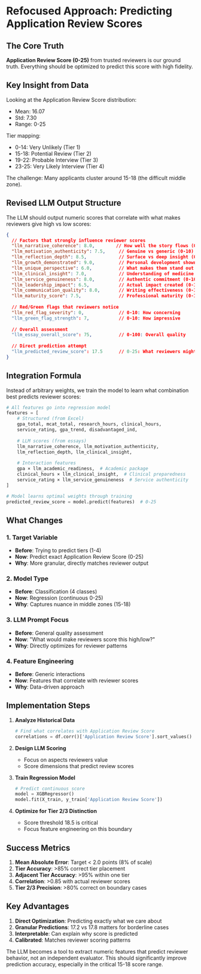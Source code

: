 # Refocused Approach: Predicting Application Review Scores

## The Core Truth

**Application Review Score (0-25)** from trusted reviewers is our ground truth. Everything should be optimized to predict this score with high fidelity.

## Key Insight from Data

Looking at the Application Review Score distribution:
- Mean: 16.07
- Std: 7.30
- Range: 0-25

Tier mapping:
- 0-14: Very Unlikely (Tier 1)
- 15-18: Potential Review (Tier 2) 
- 19-22: Probable Interview (Tier 3)
- 23-25: Very Likely Interview (Tier 4)

The challenge: Many applicants cluster around 15-18 (the difficult middle zone).

## Revised LLM Output Structure

The LLM should output numeric scores that correlate with what makes reviewers give high vs low scores:

```json
{
  // Factors that strongly influence reviewer scores
  "llm_narrative_coherence": 8.0,        // How well the story flows (0-10)
  "llm_motivation_authenticity": 7.5,     // Genuine vs generic (0-10)
  "llm_reflection_depth": 8.5,            // Surface vs deep insight (0-10)
  "llm_growth_demonstrated": 9.0,         // Personal development shown (0-10)
  "llm_unique_perspective": 6.0,          // What makes them stand out (0-10)
  "llm_clinical_insight": 7.0,            // Understanding of medicine (0-10)
  "llm_service_genuineness": 8.0,         // Authentic commitment (0-10)
  "llm_leadership_impact": 6.5,           // Actual impact created (0-10)
  "llm_communication_quality": 8.0,       // Writing effectiveness (0-10)
  "llm_maturity_score": 7.5,              // Professional maturity (0-10)
  
  // Red/Green flags that reviewers notice
  "llm_red_flag_severity": 0,             // 0-10: How concerning
  "llm_green_flag_strength": 7,           // 0-10: How impressive
  
  // Overall assessment
  "llm_essay_overall_score": 75,          // 0-100: Overall quality
  
  // Direct prediction attempt
  "llm_predicted_review_score": 17.5      // 0-25: What reviewers might give
}
```

## Integration Formula

Instead of arbitrary weights, we train the model to learn what combination best predicts reviewer scores:

```python
# All features go into regression model
features = [
    # Structured (from Excel)
    gpa_total, mcat_total, research_hours, clinical_hours,
    service_rating, gpa_trend, disadvantaged_ind,
    
    # LLM scores (from essays)
    llm_narrative_coherence, llm_motivation_authenticity,
    llm_reflection_depth, llm_clinical_insight,
    
    # Interaction features
    gpa × llm_academic_readiness,  # Academic package
    clinical_hours × llm_clinical_insight,  # Clinical preparedness
    service_rating × llm_service_genuineness  # Service authenticity
]

# Model learns optimal weights through training
predicted_review_score = model.predict(features)  # 0-25
```

## What Changes

### 1. Target Variable
- **Before**: Trying to predict tiers (1-4)
- **Now**: Predict exact Application Review Score (0-25)
- **Why**: More granular, directly matches reviewer output

### 2. Model Type
- **Before**: Classification (4 classes)
- **Now**: Regression (continuous 0-25)
- **Why**: Captures nuance in middle zones (15-18)

### 3. LLM Prompt Focus
- **Before**: General quality assessment
- **Now**: "What would make reviewers score this high/low?"
- **Why**: Directly optimizes for reviewer patterns

### 4. Feature Engineering
- **Before**: Generic interactions
- **Now**: Features that correlate with reviewer scores
- **Why**: Data-driven approach

## Implementation Steps

1. **Analyze Historical Data**
   ```python
   # Find what correlates with Application Review Score
   correlations = df.corr()['Application Review Score'].sort_values()
   ```

2. **Design LLM Scoring**
   - Focus on aspects reviewers value
   - Score dimensions that predict review scores

3. **Train Regression Model**
   ```python
   # Predict continuous score
   model = XGBRegressor()
   model.fit(X_train, y_train['Application Review Score'])
   ```

4. **Optimize for Tier 2/3 Distinction**
   - Score threshold 18.5 is critical
   - Focus feature engineering on this boundary

## Success Metrics

1. **Mean Absolute Error**: Target < 2.0 points (8% of scale)
2. **Tier Accuracy**: >85% correct tier placement
3. **Adjacent Tier Accuracy**: >95% within one tier
4. **Correlation**: >0.85 with actual reviewer scores
5. **Tier 2/3 Precision**: >80% correct on boundary cases

## Key Advantages

1. **Direct Optimization**: Predicting exactly what we care about
2. **Granular Predictions**: 17.2 vs 17.8 matters for borderline cases
3. **Interpretable**: Can explain why score is predicted
4. **Calibrated**: Matches reviewer scoring patterns

The LLM becomes a tool to extract numeric features that predict reviewer behavior, not an independent evaluator. This should significantly improve prediction accuracy, especially in the critical 15-18 score range.